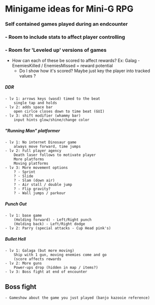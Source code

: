 # Minigame ideas for Mini-G RPG

### Self contained games played during an endcounter
### - Room to include stats to affect player controlling
### - Room for 'Leveled up' versions of games

- How can each of these be scored to affect rewards?
	Ex: Galag - EnemiesKilled / EnemiesMissed = reward potential
	- Do I show how it's scored? Maybe just key the player into tracked values ?


##### DDR
	- lv 1: arrows keys (wasd) timed to the beat
		single tap and holds
	- lv 2: adds space bar
		open cirlce closes down to time beat (GUI)
	- lv 3: shift modifier (whammy bar)
		input hints glow/shine/change color
		

##### "Running Man" platformer
	- lv 1: No internet Dinosaur game
		always move forward, time jumps
	- lv 2: Full player agency
		Death laser follows to motivate player
		More platforms
		Moving platforms
	- lv 3: More movement options
		? - Sprint
		? - Slide
		? - Slam (down air)
		? - Air stall / double jump
		? - Flip gravity?
		? - Wall jumps / parkour

##### Punch Out
	- lv 1: base game
		(Holding forward) - Left/Right punch
		(Holding back) - Left/Right dodge
	- lv 2: Parry (special attacks - Cup Head pink's)
	
	
##### Bullet Hell
	- lv 1: Galaga (but more moving)
		Ship with 1 gun, moving enemies come and go
		(score affects rewards
	- lv 2: More guns
		Power-ups drop (hidden in map / items?)
	- lv 3: Boss fight at end of encounter
	

## Boss fight
	- Gameshow about the game you just played (banjo kazooie reference)
	